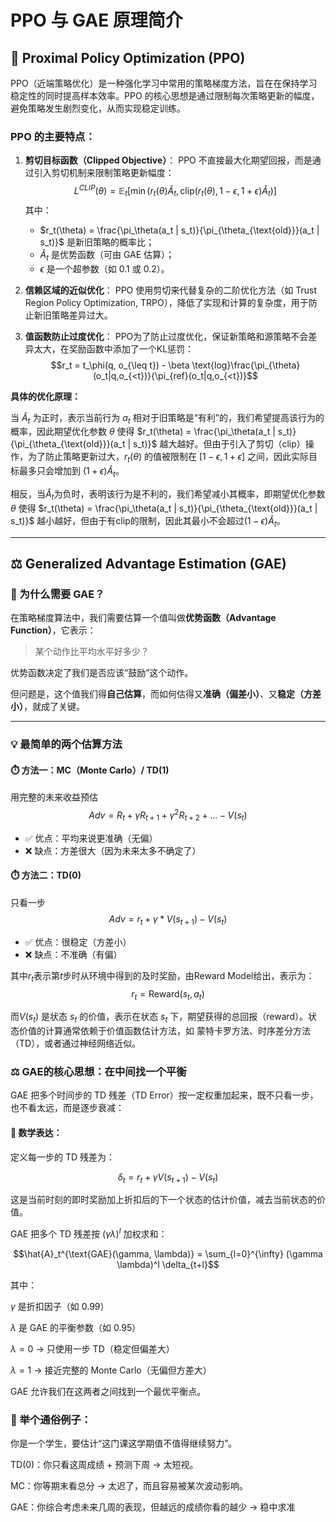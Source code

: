 # PPO 与 GAE 原理简介

## 🧠 Proximal Policy Optimization (PPO)

PPO（近端策略优化）是一种强化学习中常用的策略梯度方法，旨在在保持学习稳定性的同时提高样本效率。PPO 的核心思想是通过限制每次策略更新的幅度，避免策略发生剧烈变化，从而实现稳定训练。

### PPO 的主要特点：

1. **剪切目标函数（Clipped Objective）**：
   PPO 不直接最大化期望回报，而是通过引入剪切机制来限制策略更新幅度：
   $$
   L^{CLIP}(\theta) = \mathbb{E}_t \left[ \min\left( r_t(\theta)\hat{A}_t, \text{clip}(r_t(\theta), 1 - \epsilon, 1 + \epsilon)\hat{A}_t \right) \right]
   $$
   其中：
   - $r_t(\theta) = \frac{\pi_\theta(a_t | s_t)}{\pi_{\theta_{\text{old}}}(a_t | s_t)}$ 是新旧策略的概率比；
   - $\hat{A}_t$ 是优势函数（可由 GAE 估算）；
   - $\epsilon$ 是一个超参数（如 0.1 或 0.2）。

2. **信赖区域的近似优化**：
   PPO 使用剪切来代替复杂的二阶优化方法（如 Trust Region Policy Optimization, TRPO），降低了实现和计算的复杂度，用于防止新旧策略差异过大。

3. **值函数防止过度优化**：
    PPO为了防止过度优化，保证新策略和源策略不会差异太大，在奖励函数中添加了一个KL惩罚：
    $$r_t = t_\phi(q, o_{\leq t}) - \beta \text{log}\frac{\pi_{\theta}(o_t|q,o_{<t})}{\pi_{ref}(o_t|q,o_{<t})}$$


**具体的优化原理：**

当 $\hat{A}_t$ 为正时，表示当前行为 $a_t$ 相对于旧策略是“有利”的，我们希望提高该行为的概率，因此期望优化参数 $\theta$ 使得 $r_t(\theta) = \frac{\pi_\theta(a_t | s_t)}{\pi_{\theta_{\text{old}}}(a_t | s_t)}$ 越大越好。但由于引入了剪切（clip）操作，为了防止策略更新过大，$r_t(\theta)$ 的值被限制在 $[1 - \epsilon, 1 + \epsilon]$ 之间，因此实际目标最多只会增加到 $(1 + \epsilon)\hat{A}_t$。

相反，当$\hat{A}_t$为负时，表明该行为是不利的，我们希望减小其概率，即期望优化参数 $\theta$ 使得 $r_t(\theta) = \frac{\pi_\theta(a_t | s_t)}{\pi_{\theta_{\text{old}}}(a_t | s_t)}$ 越小越好，但由于有clip的限制，因此其最小不会超过$(1 - \epsilon)\hat{A}_t$。

---

## ⚖️ Generalized Advantage Estimation (GAE)

### 🧠 为什么需要 GAE？

在策略梯度算法中，我们需要估算一个值叫做**优势函数（Advantage Function）**，它表示：

> 某个动作比平均水平好多少？

优势函数决定了我们是否应该“鼓励”这个动作。

但问题是，这个值我们得**自己估算**，而如何估得又**准确（偏差小）**、又**稳定（方差小）**，就成了关键。

---

### 💡 最简单的两个估算方法

#### ⏱️ 方法一：MC（Monte Carlo）/ TD(1)
用完整的未来收益预估
$$
Adv = R_t + γ R_{t+1} + γ^2 R_{t+2} + ... - V(s_t)
$$
- ✅ 优点：平均来说更准确（无偏）
- ❌ 缺点：方差很大（因为未来太多不确定了）

#### ⏱️ 方法二：TD(0)
只看一步
$$
Adv = r_t + γ * V(s_{t+1}) - V(s_t)
$$
- ✅ 优点：很稳定（方差小）
- ❌ 缺点：不准确（有偏）

其中$r_t$表示第$t$步时从环境中得到的及时奖励，由Reward Model给出，表示为：$$r_t = \text{Reward}(s_t, a_t)$$

而$V(s_t)$ 是状态 $s_t$ 的价值，表示在状态 $s_t$ 下，期望获得的总回报（reward）。状态价值的计算通常依赖于价值函数估计方法，如 蒙特卡罗方法、时序差分方法（TD），或者通过神经网络近似。

### ⚖️ GAE的核心思想：在中间找一个平衡

GAE 把多个时间步的 TD 残差（TD Error）按一定权重加起来，既不只看一步，也不看太远，而是逐步衰减：

#### 🔧 数学表达：
定义每一步的 TD 残差为：

$$\delta_t = r_t + \gamma V(s_{t+1}) - V(s_t)$$

这是当前时刻的即时奖励加上折扣后的下一个状态的估计价值，减去当前状态的价值。

GAE 把多个 TD 残差按 $(\gamma \lambda)^l$ 加权求和：

$$\hat{A}_t^{\text{GAE}(\gamma, \lambda)} = \sum_{l=0}^{\infty} (\gamma \lambda)^l \delta_{t+l}$$
 
其中：

$\gamma$ 是折扣因子（如 0.99）

$\lambda$ 是 GAE 的平衡参数（如 0.95）

$\lambda = 0$ → 只使用一步 TD（稳定但偏差大）

$\lambda = 1$ → 接近完整的 Monte Carlo（无偏但方差大）

GAE 允许我们在这两者之间找到一个最优平衡点。

### 👶 举个通俗例子：
你是一个学生，要估计“这门课这学期值不值得继续努力”。

TD(0)：你只看这周成绩 + 预测下周 → 太短视。

MC：你等期末看总分 → 太迟了，而且容易被某次波动影响。

GAE：你综合考虑未来几周的表现，但越远的成绩你看的越少 → 稳中求准

